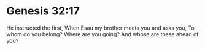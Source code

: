 # Genesis 32:17

He instructed the first, When Esau my brother meets you and asks you, To whom do you belong? Where are you going? And whose are these ahead of you?
